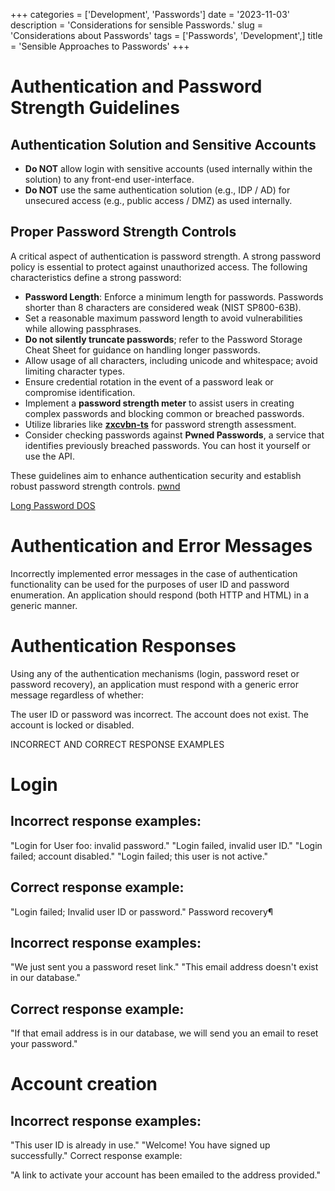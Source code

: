 +++
categories = ['Development', 'Passwords']
date = '2023-11-03'
description = 'Considerations for sensible Passwords.'
slug = 'Considerations about Passwords'
tags = ['Passwords', 'Development',]
title = 'Sensible Approaches to Passwords'
+++

# Authentication and Password Strength Guidelines

## Authentication Solution and Sensitive Accounts

- **Do NOT** allow login with sensitive accounts (used internally within the solution) to any front-end user-interface.
- **Do NOT** use the same authentication solution (e.g., IDP / AD) for unsecured access (e.g., public access / DMZ) as used internally.

## Proper Password Strength Controls

A critical aspect of authentication is password strength. A strong password policy is essential to protect against unauthorized access. The following characteristics define a strong password:

- **Password Length**: Enforce a minimum length for passwords. Passwords shorter than 8 characters are considered weak (NIST SP800-63B).
- Set a reasonable maximum password length to avoid vulnerabilities while allowing passphrases.
- **Do not silently truncate passwords**; refer to the Password Storage Cheat Sheet for guidance on handling longer passwords.
- Allow usage of all characters, including unicode and whitespace; avoid limiting character types.
- Ensure credential rotation in the event of a password leak or compromise identification.
- Implement a **password strength meter** to assist users in creating complex passwords and blocking common or breached passwords.
- Utilize libraries like [**zxcvbn-ts**](https://github.com/zxcvbn-ts/zxcvbn) for password strength assessment.
- Consider checking passwords against **Pwned Passwords**, a service that identifies previously breached passwords. You can host it yourself or use the API.

These guidelines aim to enhance authentication security and establish robust password strength controls.
[pwnd](https://haveibeenpwned.com/Passwords)

[Long Password DOS](https://www.acunetix.com/vulnerabilities/web/long-password-denial-of-service/)


# Authentication and Error Messages

Incorrectly implemented error messages in the case of authentication functionality can be used for the purposes of user ID and password enumeration. An application should respond (both HTTP and HTML) in a generic manner.

# Authentication Responses

Using any of the authentication mechanisms (login, password reset or password recovery), an application must respond with a generic error message regardless of whether:

The user ID or password was incorrect.
The account does not exist.
The account is locked or disabled.

INCORRECT AND CORRECT RESPONSE EXAMPLES

# Login

## Incorrect response examples:

"Login for User foo: invalid password."
"Login failed, invalid user ID."
"Login failed; account disabled."
"Login failed; this user is not active."

## Correct response example:

"Login failed; Invalid user ID or password."
Password recovery¶

## Incorrect response examples:

"We just sent you a password reset link."
"This email address doesn't exist in our database."

## Correct response example:

"If that email address is in our database, we will send you an email to reset your password."

# Account creation

## Incorrect response examples:

"This user ID is already in use."
"Welcome! You have signed up successfully."
Correct response example:

"A link to activate your account has been emailed to the address provided."

